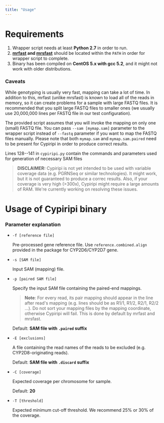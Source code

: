 ```yaml
---
title: "Usage"
---
```


# Requirements

1. Wrapper script needs at least **Python 2.7** in order to run. 
2. **[mrfast](http://mrfast.sourceforge.net/) and [mrsfast](http://mrsfast.sourceforge.net/Home)** should be located within the `PATH` in order for wrapper script to complete.  
3. Binary has been compiled on **CentOS 5.x with gcc 5.2**, and it might not work with older distributions.

### Caveats

While genotyping is usually very fast, mapping can take a lot of time.
In addition to this, mrfast (unlike mrsfast) is known to load all of the reads in memory, so it can create problems for a sample with large FASTQ files. It is recommended that you split large FASTQ files to smaller ones (we usually use 20,000,000 lines per FASTQ file in our test configuration).

The provided script assumes that you will invoke the mapping on only one (small) FASTQ file. You can pass `--sam [mymap.sam]` parameter to the wrapper script instead of `--fastq` parameter if you want to map the FASTQ files manually. Please note that both `mymap.sam` and `mymap.sam.paired` need to be present for Cypiripi in order to produce correct results. 

Lines 128--141 in `cypiripi.py` contain the commands and parameters used for generation of necessary SAM files

> **DISCLAIMER:** Cypiripi is not yet intended to be used with variable coverage data (e.g. PGRNSeq or similar technologies). It might work, but it is not guaranteed to produce a correc results. Also, if your coverage is very high (>300x), Cypiripi might require a large amounts of RAM. We're currently working on resolving these issues.

# Usage of Cypiripi binary

<div id="arguments" markdown="1">

### Parameter explanation

- `-f [reference file]`

	Pre-processed gene reference file. Use `reference.combined.align` provided in the package for CYP2D6/CYP2D7 gene.

- `-s [SAM file]`

	Input SAM (mapping) file.

- `-p [paired SAM file]`

	Specify the input SAM file containing the paired-end mappings.

	> **Note**: For every read, its pair mapping should appear in the line after read's mapping (e.g. lines should be as R1/1, R1/2, R2/1, R2/2 ...). Do not sort your mapping files by the mapping coordinate, otherwise Cypiripi will fail. This is done by default by mrfast and mrsfast.

	Default: **SAM file with `.paired` suffix**

- `-E [exclusions]`

	A file containing the read names of the reads to be excluded (e.g. CYP2D8-originating reads).

	Default: **SAM file with `.discard` suffix**

- `-C [coverage]`

	Expected coverage per chromosome for sample.

	Default: **20**

- `-T [threshold]`

	Expected minimum cut-off threshold. We recommend 25% or 30% of the coverage.
	
</div>

